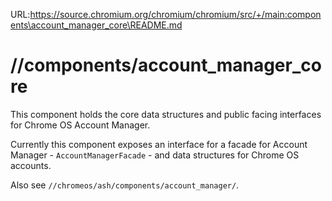 URL:https://source.chromium.org/chromium/chromium/src/+/main:components\account_manager_core\README.md
# //components/account_manager_core

This component holds the core data structures and public facing interfaces for
Chrome OS Account Manager.

Currently this component exposes an interface for a facade for Account Manager -
`AccountManagerFacade` - and data structures for Chrome OS accounts.

Also see `//chromeos/ash/components/account_manager/`.
